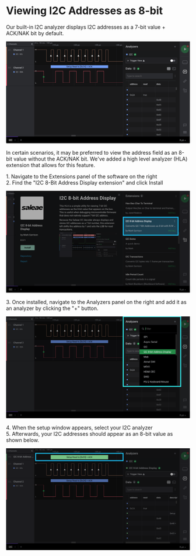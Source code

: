 # Viewing I2C Addresses as 8-bit

Our built-in I2C analyzer displays I2C addresses as a 7-bit value + ACK/NAK bit by default.

![I2C decoded with 7-bit addresses](<../../.gitbook/assets/Screen Shot 2021-01-29 at 4.20.11 PM.png>)

In certain scenarios, it may be preferred to view the address field as an 8-bit value without the ACK/NAK bit. We've added a high level analyzer (HLA) extension that allows for this feature.

1\. Navigate to the Extensions panel of the software on the right\
2\. Find the "I2C 8-Bit Address Display extension" and click Install

![](<../../.gitbook/assets/Screen Shot 2021-01-29 at 4.22.46 PM.png>)

3\. Once installed, navigate to the Analyzers panel on the right and add it as an analyzer by clicking the "+" button.

![](<../../.gitbook/assets/Screen Shot 2021-01-29 at 4.25.54 PM (1).png>)

4\. When the setup window appears, select your I2C analyzer\
5\. Afterwards, your I2C addresses should appear as an 8-bit value as shown below.

![](<../../.gitbook/assets/Screen Shot 2021-01-29 at 4.27.28 PM.png>)
